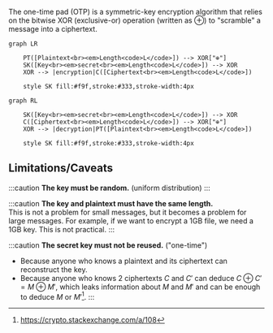 The one-time pad (OTP) is a symmetric-key encryption algorithm that relies on the bitwise XOR (exclusive-or) operation (written as ⊕) to "scramble" a message into a ciphertext.

```mermaid
graph LR

    PT([Plaintext<br><em>Length<code>L</code>]) --> XOR["⊕"]
    SK([Key<br><em>secret<br><em>Length<code>L</code>]) --> XOR
    XOR --> |encryption|C([Ciphertext<br><em>Length<code>L</code>])

    style SK fill:#f9f,stroke:#333,stroke-width:4px
```

```mermaid
graph RL

    SK([Key<br><em>secret<br><em>Length<code>L</code>]) --> XOR
    C([Ciphertext<br><em>Length<code>L</code>]) --> XOR["⊕"]
    XOR --> |decryption|PT([Plaintext<br><em>Length<code>L</code>])

    style SK fill:#f9f,stroke:#333,stroke-width:4px
```

## Limitations/Caveats

:::caution
**The key must be random.** (uniform distribution)
:::

:::caution
**The key and plaintext must have the same length.**\
This is not a problem for small messages, but it becomes a problem for large messages. For example, if we want to encrypt a 1GB file, we need a 1GB key. This is not practical.
:::

:::caution
**The secret key must not be reused.** ("one-time")

- Because anyone who knows a plaintext and its ciphertext can reconstruct the key.
- Because anyone who knows 2 ciphertexts $C$ and $C'$ can deduce $C \oplus C' = M \oplus M'$, which leaks information about $M$ and $M'$ and can be enough to deduce $M$ or $M'$[^1].
  :::

[^1]: https://crypto.stackexchange.com/a/108
